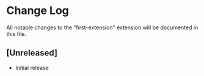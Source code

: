 # Change Log

All notable changes to the "first-extension" extension will be documented in this file.

## [Unreleased]

- Initial release